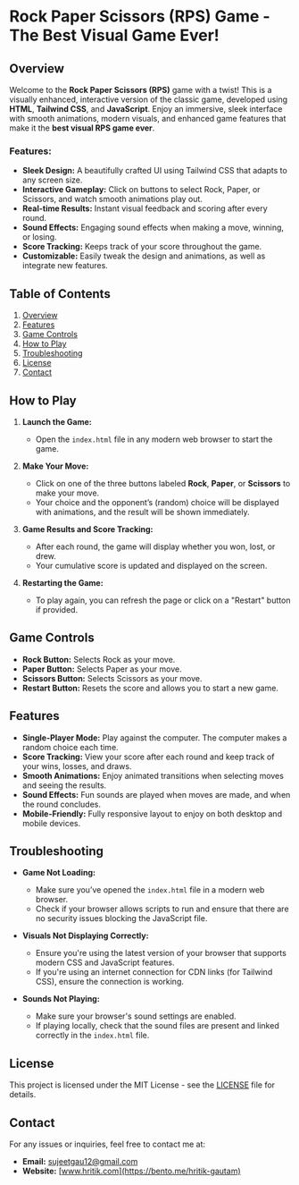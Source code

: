 # Rock Paper Scissors (RPS) Game - The Best Visual Game Ever!

## Overview

Welcome to the **Rock Paper Scissors (RPS)** game with a twist! This is a visually enhanced, interactive version of the classic game, developed using **HTML**, **Tailwind CSS**, and **JavaScript**. Enjoy an immersive, sleek interface with smooth animations, modern visuals, and enhanced game features that make it the **best visual RPS game ever**.

### Features:
- **Sleek Design:** A beautifully crafted UI using Tailwind CSS that adapts to any screen size.
- **Interactive Gameplay:** Click on buttons to select Rock, Paper, or Scissors, and watch smooth animations play out.
- **Real-time Results:** Instant visual feedback and scoring after every round.
- **Sound Effects:** Engaging sound effects when making a move, winning, or losing.
- **Score Tracking:** Keeps track of your score throughout the game.
- **Customizable:** Easily tweak the design and animations, as well as integrate new features.

## Table of Contents
1. [Overview](#overview)
2. [Features](#features)
3. [Game Controls](#game-controls)
4. [How to Play](#how-to-play)
5. [Troubleshooting](#troubleshooting)
6. [License](#license)
7. [Contact](#contact)

## How to Play

1. **Launch the Game:** 
   - Open the `index.html` file in any modern web browser to start the game.
   
2. **Make Your Move:**
   - Click on one of the three buttons labeled **Rock**, **Paper**, or **Scissors** to make your move.
   - Your choice and the opponent’s (random) choice will be displayed with animations, and the result will be shown immediately.

3. **Game Results and Score Tracking:**
   - After each round, the game will display whether you won, lost, or drew.
   - Your cumulative score is updated and displayed on the screen.

4. **Restarting the Game:**
   - To play again, you can refresh the page or click on a "Restart" button if provided.

## Game Controls

- **Rock Button:** Selects Rock as your move.
- **Paper Button:** Selects Paper as your move.
- **Scissors Button:** Selects Scissors as your move.
- **Restart Button:** Resets the score and allows you to start a new game.

## Features

- **Single-Player Mode:** Play against the computer. The computer makes a random choice each time.
- **Score Tracking:** View your score after each round and keep track of your wins, losses, and draws.
- **Smooth Animations:** Enjoy animated transitions when selecting moves and seeing the results.
- **Sound Effects:** Fun sounds are played when moves are made, and when the round concludes.
- **Mobile-Friendly:** Fully responsive layout to enjoy on both desktop and mobile devices.

## Troubleshooting

- **Game Not Loading:**
  - Make sure you’ve opened the `index.html` file in a modern web browser.
  - Check if your browser allows scripts to run and ensure that there are no security issues blocking the JavaScript file.

- **Visuals Not Displaying Correctly:**
  - Ensure you're using the latest version of your browser that supports modern CSS and JavaScript features.
  - If you're using an internet connection for CDN links (for Tailwind CSS), ensure the connection is working.

- **Sounds Not Playing:**
  - Make sure your browser's sound settings are enabled.
  - If playing locally, check that the sound files are present and linked correctly in the `index.html` file.

## License

This project is licensed under the MIT License - see the [LICENSE](LICENSE) file for details.

## Contact

For any issues or inquiries, feel free to contact me at:
- **Email:** sujeetgau12@gmail.com
- **Website:** [www.hritik.com](https://bento.me/hritik-gautam)
